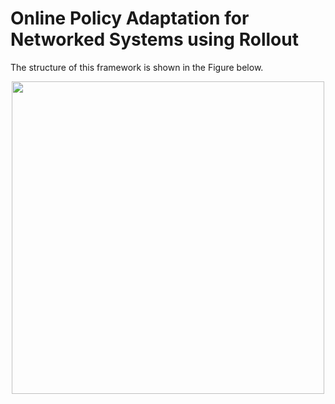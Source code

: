 # Online Policy Adaptation for Networked Systems using Rollout

The structure of this framework is shown in the Figure below.

<p align="center">
<img src="https://github.com/foroughsh/OnlinePolicyAdaptationUsingRollout/framework_small.png" width="500"/>
</p>
